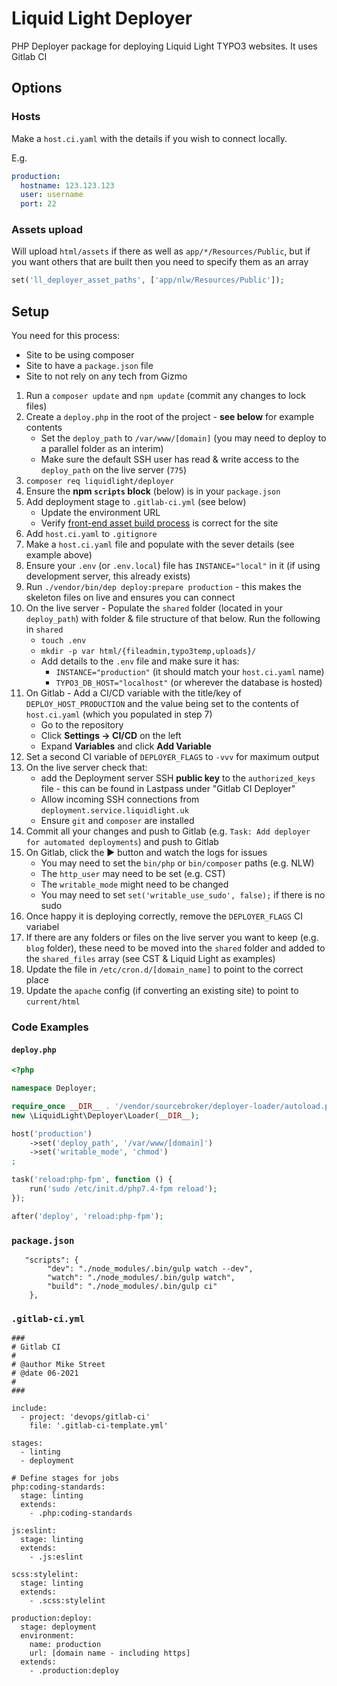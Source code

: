 # Liquid Light Deployer

PHP Deployer package for deploying Liquid Light TYPO3 websites. It uses Gitlab CI

## Options

### Hosts

Make a `host.ci.yaml` with the details if you wish to connect locally.

E.g.

```yaml
production:
  hostname: 123.123.123
  user: username
  port: 22
```

### Assets upload

Will upload `html/assets` if there as well as `app/*/Resources/Public`, but if you want others that are built then you need to specify them as an array

```php
set('ll_deployer_asset_paths', ['app/nlw/Resources/Public']);
```

## Setup

You need for this process:

- Site to be using composer
- Site to have a `package.json` file
- Site to not rely on any tech from Gizmo

1. Run a `composer update` and `npm update` (commit any changes to lock files)
2. Create a `deploy.php` in the root of the project - **see below** for example contents
   - Set the `deploy_path` to `/var/www/[domain]` (you may need to deploy to a parallel folder as an interim)
   - Make sure the default SSH user has read & write access to the `deploy_path` on the live server (`775`)
3. `composer req liquidlight/deployer`
4. Ensure the **npm `scripts` block** (below) is in your `package.json`
5. Add deployment stage to `.gitlab-ci.yml` (see below)
   - Update the environment URL
   - Verify [front-end asset build process](https://gitlab.lldev.co.uk/devops/gitlab-ci/-/blob/main/jobs/deployment/deployer.deploy.gitlab-ci.yml) is correct for the site
6. Add `host.ci.yaml` to `.gitignore`
7. Make a `host.ci.yaml` file and populate with the sever details (see example above)
8. Ensure your `.env` (or `.env.local`) file has `INSTANCE="local"` in it (if using development server, this already exists)
9. Run `./vendor/bin/dep deploy:prepare production` - this makes the skeleton files on live and ensures you can connect
10. On the live server - Populate the `shared` folder (located in your `deploy_path`) with folder & file structure of that below. Run the following in `shared`
    - `touch .env`
    - `mkdir -p var html/{fileadmin,typo3temp,uploads}/`
    - Add details to the `.env` file and make sure it has:
       - `INSTANCE="production"` (it should match your `host.ci.yaml` name)
       - `TYPO3_DB_HOST="localhost"` (or wherever the database is hosted)
11. On Gitlab - Add a CI/CD variable with the title/key of `DEPLOY_HOST_PRODUCTION` and the value being set to the contents of `host.ci.yaml` (which you populated in step 7)
    - Go to the repository
    - Click **Settings -> CI/CD** on the left
    - Expand **Variables** and click **Add Variable**
12. Set a second CI variable of `DEPLOYER_FLAGS` to `-vvv` for maximum output
13. On the live server check that:
    - add the Deployment server SSH **public key** to the `authorized_keys` file - this can be found in Lastpass under "Gitlab CI Deployer"
    - Allow incoming SSH connections from `deployment.service.liquidlight.uk`
    - Ensure `git` and `composer` are installed
14. Commit all your changes and push to Gitlab (e.g. `Task: Add deployer for automated deployments`) and push to Gitlab
15. On Gitlab, click the ▶️ button and watch the logs for issues
    - You may need to set the `bin/php` or `bin/composer` paths (e.g. NLW)
    - The `http_user` may need to be set (e.g. CST)
    - The `writable_mode` might need to be changed
    - You may need to set `set('writable_use_sudo', false);` if there is no sudo
16. Once happy it is deploying correctly, remove the `DEPLOYER_FLAGS` CI variabel
16. If there are any folders or files on the live server you want to keep (e.g. `blog` folder), these need to be moved into the `shared` folder and added to the `shared_files` array (see CST & Liquid Light as examples)
17. Update the file in `/etc/cron.d/[domain_name]` to point to the correct place
18. Update the `apache` config (if converting an existing site) to point to `current/html`

### Code Examples

#### `deploy.php`

```php
<?php

namespace Deployer;

require_once __DIR__ . '/vendor/sourcebroker/deployer-loader/autoload.php';
new \LiquidLight\Deployer\Loader(__DIR__);

host('production')
	->set('deploy_path', '/var/www/[domain]')
	->set('writable_mode', 'chmod')
;

task('reload:php-fpm', function () {
	run('sudo /etc/init.d/php7.4-fpm reload');
});

after('deploy', 'reload:php-fpm');
```

### `package.json`

```
   "scripts": {
		"dev": "./node_modules/.bin/gulp watch --dev",
		"watch": "./node_modules/.bin/gulp watch",
		"build": "./node_modules/.bin/gulp ci"
	},
```

### `.gitlab-ci.yml`

```
###
# Gitlab CI
#
# @author Mike Street
# @date 06-2021
#
###

include:
  - project: 'devops/gitlab-ci'
    file: '.gitlab-ci-template.yml'

stages:
  - linting
  - deployment

# Define stages for jobs
php:coding-standards:
  stage: linting
  extends:
    - .php:coding-standards

js:eslint:
  stage: linting
  extends:
    - .js:eslint

scss:stylelint:
  stage: linting
  extends:
    - .scss:stylelint

production:deploy:
  stage: deployment
  environment:
    name: production
    url: [domain name - including https]
  extends:
    - .production:deploy
```

